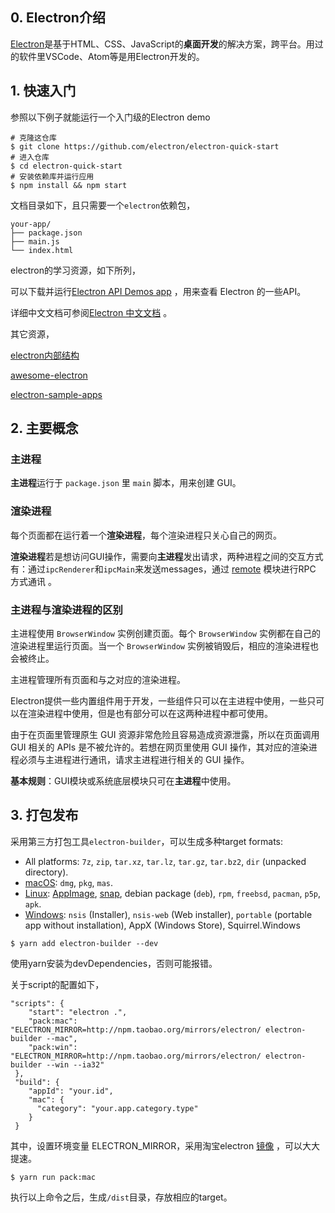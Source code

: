 ## 0. Electron介绍

[Electron](https://electron.atom.io/)是基于HTML、CSS、JavaScript的**桌面开发**的解决方案，跨平台。用过的软件里VSCode、Atom等是用Electron开发的。



## 1. 快速入门

参照以下例子就能运行一个入门级的Electron demo

```
# 克隆这仓库
$ git clone https://github.com/electron/electron-quick-start
# 进入仓库
$ cd electron-quick-start
# 安装依赖库并运行应用
$ npm install && npm start
```



文档目录如下，且只需要一个`electron`依赖包，

```
your-app/
├── package.json
├── main.js
└── index.html
```



electron的学习资源，如下所列，

可以下载并运行[Electron API Demos app](https://github.com/electron/electron-api-demos) ，用来查看 Electron 的一些API。

详细中文文档可参阅[Electron 中文文档](https://www.w3cschool.cn/electronmanual/) 。

其它资源，

[electron内部结构](https://github.com/ilyavorobiev/atom-docs/blob/master/atom-shell/Architecture.md)

[awesome-electron](https://github.com/sindresorhus/awesome-electron)

[electron-sample-apps](https://github.com/hokein/electron-sample-apps)



##  2. 主要概念

### 主进程

**主进程**运行于 `package.json` 里 `main` 脚本，用来创建 GUI。



### 渲染进程

每个页面都在运行着一个**渲染进程**，每个渲染进程只关心自己的网页。

**渲染进程**若是想访问GUI操作，需要向**主进程**发出请求，两种进程之间的交互方式有：通过`ipcRenderer`和`ipcMain`来发送messages，通过 [remote](https://electron.org.cn/doc/api/remote.html) 模块进行RPC 方式通讯 。



### 主进程与渲染进程的区别

主进程使用 `BrowserWindow` 实例创建页面。每个 `BrowserWindow` 实例都在自己的渲染进程里运行页面。当一个 `BrowserWindow` 实例被销毁后，相应的渲染进程也会被终止。

主进程管理所有页面和与之对应的渲染进程。

Electron提供一些内置组件用于开发，一些组件只可以在主进程中使用，一些只可以在渲染进程中使用，但是也有部分可以在这两种进程中都可使用。

由于在页面里管理原生 GUI 资源非常危险且容易造成资源泄露，所以在页面调用 GUI 相关的 APIs 是不被允许的。若想在网页里使用 GUI 操作，其对应的渲染进程必须与主进程进行通讯，请求主进程进行相关的 GUI 操作。

**基本规则**：GUI模块或系统底层模块只可在**主进程**中使用。





## 3. 打包发布

采用第三方打包工具`electron-builder`，可以生成多种target formats:

- All platforms: `7z`, `zip`, `tar.xz`, `tar.lz`, `tar.gz`, `tar.bz2`, `dir` (unpacked directory).
- [macOS](https://electron.build/configuration/configuration#MacOptions-target): `dmg`, `pkg`, `mas`.
- [Linux](https://electron.build/configuration/configuration#LinuxBuildOptions-target):  [AppImage](http://appimage.org/),  [snap](http://snapcraft.io/), debian package (`deb`), `rpm`, `freebsd`, `pacman`, `p5p`, `apk`.
- [Windows](https://electron.build/configuration/configuration#WinBuildOptions-target): `nsis` (Installer), `nsis-web` (Web installer), `portable` (portable app without installation), AppX (Windows Store), Squirrel.Windows

```
$ yarn add electron-builder --dev
```

使用yarn安装为devDependencies，否则可能报错。

关于script的配置如下，

```
"scripts": {
 	"start": "electron .",
    "pack:mac": "ELECTRON_MIRROR=http://npm.taobao.org/mirrors/electron/ electron-builder --mac",
    "pack:win": "ELECTRON_MIRROR=http://npm.taobao.org/mirrors/electron/ electron-builder --win --ia32"
 },
 "build": {
  	"appId": "your.id",
    "mac": {
      "category": "your.app.category.type"
    }
 }
```

其中，设置环境变量 ELECTRON_MIRROR，采用淘宝electron [镜像](http://npm.taobao.org/mirrors) ，可以大大提速。

```
$ yarn run pack:mac
```

执行以上命令之后，生成`/dist`目录，存放相应的target。









